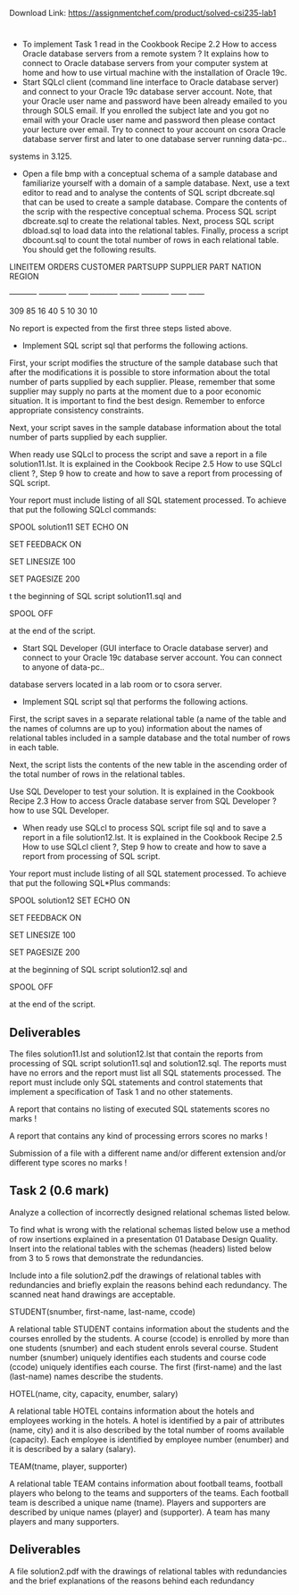 Download Link: https://assignmentchef.com/product/solved-csi235-lab1
<br>
<h1></h1>

<ul>

 <li>To implement Task 1 read in the Cookbook Recipe 2.2 How to access Oracle database servers from a remote system ? It explains how to connect to Oracle database servers from your computer system at home and how to use virtual machine with the installation of Oracle 19c.</li>

 <li>Start SQLcl client (command line interface to Oracle database server) and connect to your Oracle 19c database server account. Note, that your Oracle user name and password have been already emailed to you through SOLS email. If you enrolled the subject late and you got no email with your Oracle user name and password then please contact your lecture over email. Try to connect to your account on csora Oracle database server first and later to one database server running data-pc..</li>

</ul>

systems in 3.125.

<ul>

 <li>Open a file bmp with a conceptual schema of a sample database and familiarize yourself with a domain of a sample database. Next, use a text editor to read and to analyse the contents of SQL script dbcreate.sql that can be used to create a sample database. Compare the contents of the scrip with the respective conceptual schema. Process SQL script dbcreate.sql to create the relational tables. Next, process SQL script dbload.sql to load data into the relational tables. Finally, process a script dbcount.sql to count the total number of rows in each relational table. You should get the following results.</li>

</ul>

LINEITEM      ORDERS CUSTOMER    PARTSUPP SUPPLIER        PART NATION REGION

———– ———– ——– ———– ——– ———– —— ——

309          85       16          40        5          10     30     10

No report is expected from the first three steps listed above.

<ul>

 <li>Implement SQL script sql that performs the following actions.</li>

</ul>

First, your script modifies the structure of the sample database such that after the modifications it is possible to store information about the total number of parts supplied by each supplier. Please, remember that some supplier may supply no parts at the moment due to a poor economic situation. It is important to find the best design. Remember to enforce appropriate consistency constraints.

Next, your script saves in the sample database information about the total number of parts supplied by each supplier.

When ready use SQLcl to process the script and save a report in a file solution11.lst. It is explained in the Cookbook Recipe 2.5 How to use SQLcl client ?, Step 9 how to create and how to save a report from processing of SQL script.

Your report must include listing of all SQL statement processed. To achieve that put the following SQLcl commands:

SPOOL solution11 SET ECHO ON

SET FEEDBACK ON

SET LINESIZE 100

SET PAGESIZE 200




t the beginning of SQL script solution11.sql and

SPOOL OFF




at the end of the script.




<ul>

 <li>Start SQL Developer (GUI interface to Oracle database server) and connect to your Oracle 19c database server account. You can connect to anyone of data-pc..</li>

</ul>

database servers located in a lab room or to csora server.




<ul>

 <li>Implement SQL script sql that performs the following actions.</li>

</ul>




First, the script saves in a separate relational table (a name of the table and the names of columns are up to you) information about the names of relational tables included in a sample database and the total number of rows in each table.

Next, the script lists the contents of the new table in the ascending order of the total number of rows in the relational tables.

Use SQL Developer to test your solution. It is explained in the Cookbook Recipe 2.3 How to access Oracle database server from SQL Developer ? how to use SQL Developer.

<ul>

 <li>When ready use SQLcl to process SQL script file sql and to save a report in a file solution12.lst. It is explained in the Cookbook Recipe 2.5 How to use SQLcl client ?, Step 9 how to create and how to save a report from processing of SQL script.</li>

</ul>

Your report must include listing of all SQL statement processed. To achieve that put the following SQL*Plus commands:

SPOOL solution12 SET ECHO ON

SET FEEDBACK ON

SET LINESIZE 100

SET PAGESIZE 200




at the beginning of SQL script solution12.sql and




SPOOL OFF




at the end of the script.




<h2>Deliverables</h2>

The files solution11.lst and solution12.lst that contain the reports from processing of SQL script solution11.sql and solution12.sql. The reports must have no errors and the report must list all SQL statements processed. The report must include only SQL statements and control statements that implement a specification of Task 1 and no other statements.




A report that contains no listing of executed SQL statements scores no marks !




A report that contains any kind of processing errors scores no marks !




Submission of a file with a different name and/or different extension and/or different type scores no marks !

<u>                                                                                                                                                            </u>

<h2>Task 2 (0.6 mark)</h2>

<strong> </strong>

Analyze a collection of incorrectly designed relational schemas listed below.




To find what is wrong with the relational schemas listed below use a method of row insertions explained in a presentation 01 Database Design Quality. Insert into the relational tables with the schemas (headers) listed below from 3 to 5 rows that demonstrate the redundancies.




Include into a file solution2.pdf the drawings of relational tables with redundancies and briefly explain the reasons behind each redundancy. The scanned neat hand drawings are acceptable.




STUDENT(snumber, first-name, last-name, ccode)

A relational table STUDENT contains information about the students and the courses enrolled by the students. A course (ccode) is enrolled by more than one students (snumber) and each student enrols several course. Student number (snumber) uniquely identifies each students and course code (ccode) uniquely identifies each course. The first (first-name) and the last (last-name) names describe the students.




HOTEL(name, city, capacity, enumber, salary)

A relational table HOTEL contains information about the hotels and employees working in the hotels. A hotel is identified by a pair of attributes (name, city) and it is also described by the total number of rooms available (capacity). Each employee is identified by employee number (enumber) and it is described by a salary (salary).




TEAM(tname, player, supporter)

A relational table TEAM contains information about football teams, football players who belong to the teams and supporters of the teams. Each football team is described a unique name (tname). Players and supporters are described by unique names (player) and  (supporter). A team has many players and many supporters.




<h2>Deliverables</h2>

A file solution2.pdf with the drawings of relational tables with redundancies and the brief explanations of the reasons behind each redundancy